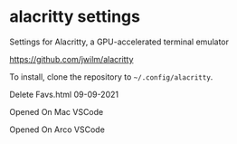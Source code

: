 # alacritty settings

Settings for Alacritty, a GPU-accelerated terminal emulator

<https://github.com/jwilm/alacritty>

To install, clone the repository to `~/.config/alacritty`.

Delete Favs.html 09-09-2021

Opened On Mac VSCode

Opened On Arco VSCode
